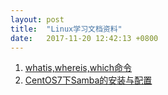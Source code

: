 ```yaml
---
layout: post
title:  "Linux学习文档资料"
date:   2017-11-20 12:42:13 +0800
---
```


1. [whatis,whereis,which命令](http://www.thegeekstuff.com/2013/04/linux-which-whatis-whereis/)
2. [CentOS7下Samba的安装与配置 ](http://wangzhijian.blog.51cto.com/6427016/1698879)
